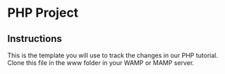 # PHP Project


## Instructions
This is the template you will use to track the changes in our PHP tutorial. Clone this file in the www folder in your WAMP or MAMP server.

